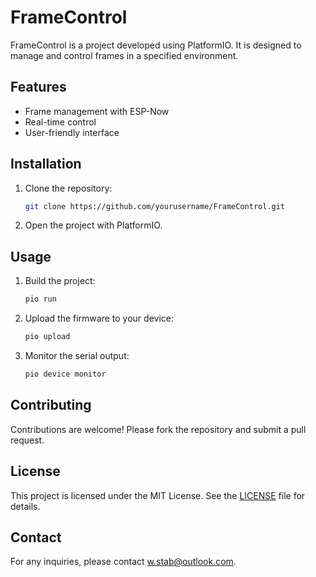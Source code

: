 # FrameControl

FrameControl is a project developed using PlatformIO. It is designed to manage and control frames in a specified environment.

## Features

- Frame management with ESP-Now
- Real-time control
- User-friendly interface

## Installation

1. Clone the repository:
   ```sh
   git clone https://github.com/yourusername/FrameControl.git
   ```
2. Open the project with PlatformIO.

## Usage

1. Build the project:
   ```sh
   pio run
   ```
2. Upload the firmware to your device:
   ```sh
   pio upload
   ```
3. Monitor the serial output:
   ```sh
   pio device monitor
   ```

## Contributing

Contributions are welcome! Please fork the repository and submit a pull request.

## License

This project is licensed under the MIT License. See the [LICENSE](LICENSE) file for details.

## Contact

For any inquiries, please contact [w.stab@outlook.com](mailto:w.stab@outlook.com).
